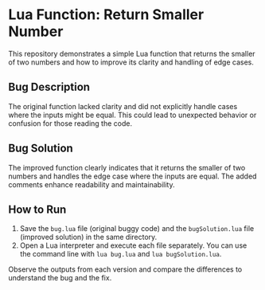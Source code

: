 # Lua Function: Return Smaller Number

This repository demonstrates a simple Lua function that returns the smaller of two numbers and how to improve its clarity and handling of edge cases.

## Bug Description
The original function lacked clarity and did not explicitly handle cases where the inputs might be equal. This could lead to unexpected behavior or confusion for those reading the code.

## Bug Solution
The improved function clearly indicates that it returns the smaller of two numbers and handles the edge case where the inputs are equal. The added comments enhance readability and maintainability.

## How to Run
1. Save the `bug.lua` file (original buggy code) and the `bugSolution.lua` file (improved solution) in the same directory.
2. Open a Lua interpreter and execute each file separately.  You can use the command line with `lua bug.lua` and `lua bugSolution.lua`.

Observe the outputs from each version and compare the differences to understand the bug and the fix.